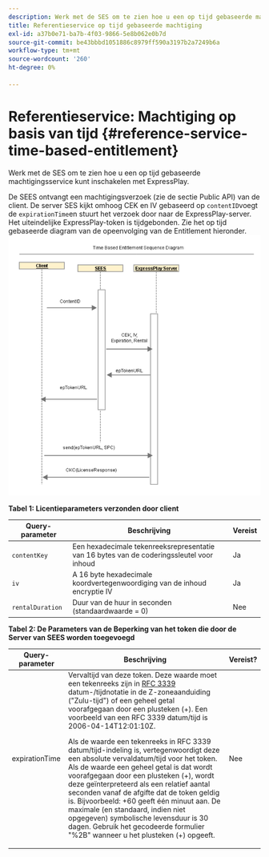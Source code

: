 ```yaml
---
description: Werk met de SES om te zien hoe u een op tijd gebaseerde machtigingsservice kunt inschakelen met ExpressPlay.
title: Referentieservice op tijd gebaseerde machtiging
exl-id: a37b0e71-ba7b-4f03-9866-5e8b062e0b7d
source-git-commit: be43bbbd1051886c8979ff590a3197b2a7249b6a
workflow-type: tm+mt
source-wordcount: '260'
ht-degree: 0%

---
```


# Referentieservice: Machtiging op basis van tijd {#reference-service-time-based-entitlement}

Werk met de SES om te zien hoe u een op tijd gebaseerde machtigingsservice kunt inschakelen met ExpressPlay.

De SEES ontvangt een machtigingsverzoek (zie de sectie Public API) van de client. De server SES kijkt omhoog CEK en IV gebaseerd op `contentID`voegt de `expirationTime`en stuurt het verzoek door naar de ExpressPlay-server. Het uiteindelijke ExpressPlay-token is tijdgebonden. Zie het op tijd gebaseerde diagram van de opeenvolging van de Entitlement hieronder. ![](assets/fees-time-based.png)

**Tabel 1: Licentieparameters verzonden door client**

| Query-parameter | Beschrijving | Vereist |
|---|---|---|
| `contentKey` | Een hexadecimale tekenreeksrepresentatie van 16 bytes van de coderingssleutel voor inhoud | Ja |
| `iv` | A 16 byte hexadecimale koordvertegenwoordiging van de inhoud encryptie IV | Ja |
| `rentalDuration` | Duur van de huur in seconden (standaardwaarde = 0) | Nee |

**Tabel 2: De Parameters van de Beperking van het token die door de Server van SEES worden toegevoegd**

<table id="table_E979FAD7A61A4832A46667301939FAEB">  
 <thead> 
  <tr> 
   <th class="entry"> Query-parameter </th> 
   <th class="entry"> Beschrijving </th> 
   <th class="entry"> Vereist? </th> 
  </tr> 
 </thead>
 <tbody> 
  <tr> 
   <td><span class="codeph"> expirationTime</span> </td> 
   <td>Vervaltijd van deze token. Deze waarde moet een tekenreeks zijn in <a href="https://www.ietf.org/rfc/rfc3339.txt" format="html" type="external"> RFC 3339</a> datum-/tijdnotatie in de Z-zoneaanduiding ("Zulu-tijd") of een geheel getal voorafgegaan door een plusteken (+). Een voorbeeld van een RFC 3339 datum/tijd is <span class="codeph"> 2006-04-14T12:01:10Z</span>. <p>Als de waarde een tekenreeks in RFC 3339 datum/tijd-indeling is, vertegenwoordigt deze een absolute vervaldatum/tijd voor het token. Als de waarde een geheel getal is dat wordt voorafgegaan door een plusteken (+), wordt deze geïnterpreteerd als een relatief aantal seconden vanaf de afgifte dat de token geldig is. Bijvoorbeeld: <span class="codeph"> +60</span> geeft één minuut aan. De maximale (en standaard, indien niet opgegeven) symbolische levensduur is 30 dagen. Gebruik het gecodeerde formulier "%2B" wanneer u het plusteken (+) opgeeft. </p> </td> 
   <td> Nee </td> 
  </tr> 
 </tbody> 
</table>
